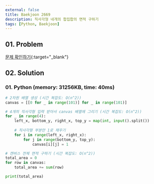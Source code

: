 ```yaml
---
external: false
title: Baekjoon 2669
description: 직사각형 네개의 합집합의 면적 구하기
tags: [Python, Baekjoon]
---
```


## 01. Problem

[문제 확인하기](https://www.acmicpc.net/problem/2669){:target="_blank"}

## 02. Solution

### 01. Python (memory: 31256KB, time: 40ms)

```Python
# 2차원 배열 생성 (시간 복잡도: O(n^2))
canvas = [[0 for _ in range(101)] for _ in range(101)]

# 4개의 직사각형 입력 받아서 canvas 배열에 그리기 (시간 복잡도: O(n^2))
for _ in range(4):
    left_x, bottom_y, right_x, top_y = map(int, input().split())
    
    # 직사각형 부분만 1로 채우기
    for i in range(left_x, right_x):
        for j in range(bottom_y, top_y):
            canvas[i][j] = 1

# 캔버스 전체 면적 구하기 (시간 복잡도: O(n^2))
total_area = 0
for row in canvas:
    total_area += sum(row)

print(total_area)
```
